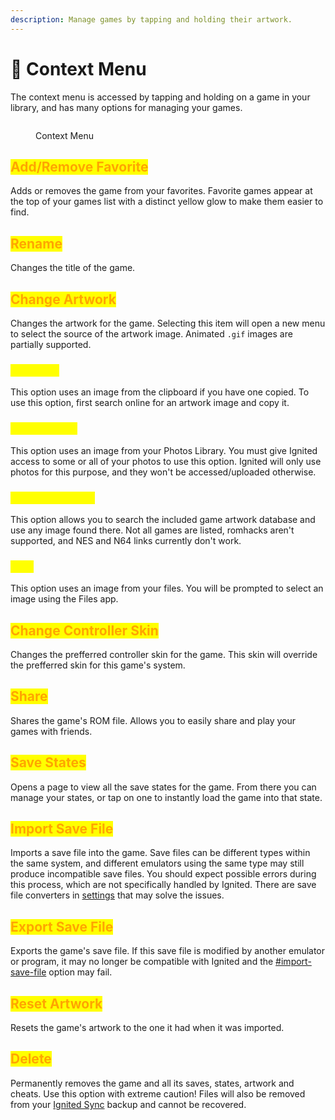 ```yaml
---
description: Manage games by tapping and holding their artwork.
---
```


# 📄 Context Menu

The context menu is accessed by tapping and holding on a game in your library, and has many options for managing your games.

<figure><img src="broken-reference" alt=""><figcaption><p>Context Menu</p></figcaption></figure>

## <mark style="color:orange;">Add/Remove Favorite</mark>

Adds or removes the game from your favorites. Favorite games appear at the top of your games list with a distinct yellow glow to make them easier to find.

## <mark style="color:orange;">Rename</mark>

Changes the title of the game.

## <mark style="color:orange;">Change Artwork</mark>

Changes the artwork for the game. Selecting this item will open a new menu to select the source of the artwork image. Animated `.gif` images are partially supported.

### <mark style="color:yellow;">Clipboard</mark>

This option uses an image from the clipboard if you have one copied. To use this option, first search online for an artwork image and copy it.

### <mark style="color:yellow;">Photo Library</mark>

This option uses an image from your Photos Library. You must give Ignited access to some or all of your photos to use this option. Ignited will only use photos for this purpose, and they won't be accessed/uploaded otherwise.

### <mark style="color:yellow;">Games Database</mark>

This option allows you to search the included game artwork database and use any image found there. Not all games are listed, romhacks aren't supported, and NES and N64 links currently don't work.

### <mark style="color:yellow;">Files</mark>

This option uses an image from your files. You will be prompted to select an image using the Files app.

## <mark style="color:orange;">Change Controller Skin</mark>

Changes the prefferred controller skin for the game. This skin will override the prefferred skin for this game's system.

## <mark style="color:orange;">Share</mark>

Shares the game's ROM file. Allows you to easily share and play your games with friends.

## <mark style="color:orange;">Save States</mark>

Opens a page to view all the save states for the game. From there you can manage your states, or tap on one to instantly load the game into that state.

## <mark style="color:orange;">Import Save File</mark>

Imports a save file into the game. Save files can be different types within the same system, and different emulators using the same type may still produce incompatible save files. You should expect possible errors during this process, which are not specifically handled by Ignited. There are save file converters in [settings](../settings/) that may solve the issues.

## <mark style="color:orange;">Export Save File</mark>

Exports the game's save file. If this save file is modified by another emulator or program, it may no longer be compatible with Ignited and the [#import-save-file](context-menu.md#import-save-file "mention") option may fail.

## <mark style="color:orange;">Reset Artwork</mark>

Resets the game's artwork to the one it had when it was imported.

## <mark style="color:orange;">Delete</mark>

Permanently removes the game and all its saves, states, artwork and cheats. Use this option with extreme caution! Files will also be removed from your [Ignited Sync](../settings/ignited-sync.md) backup and cannot be recovered.
